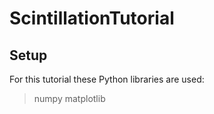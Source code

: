 # ScintillationTutorial

## Setup

For this tutorial these Python libraries are used:
> numpy matplotlib
